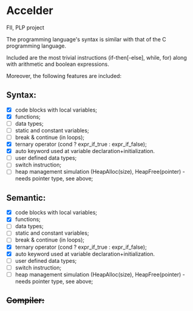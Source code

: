 # Accelder
FII, PLP project

The programming language's syntax is similar with that of the C programming language.

Included are the most trivial instructions (if-then[-else], while, for) along with arithmetic and boolean expressions.

Moreover, the following features are included:

## Syntax:
* [X] code blocks with local variables;
* [X] functions;
* [ ] data types;
* [ ] static and constant variables;
* [ ] break & continue (in loops);
* [X] ternary operator (cond ? expr_if_true : expr_if_false);
* [X] auto keyword used at variable declaration+initialization.
* [ ] user defined data types;
* [ ] switch instruction;
* [ ] heap management simulation (HeapAlloc(size), HeapFree(pointer) - needs pointer type, see above;

## Semantic:
* [X] code blocks with local variables;
* [X] functions;
* [ ] data types;
* [ ] static and constant variables;
* [ ] break & continue (in loops);
* [X] ternary operator (cond ? expr_if_true : expr_if_false);
* [X] auto keyword used at variable declaration+initialization.
* [ ] user defined data types;
* [ ] switch instruction;
* [ ] heap management simulation (HeapAlloc(size), HeapFree(pointer) - needs pointer type, see above;

## ~~Compiler:~~
